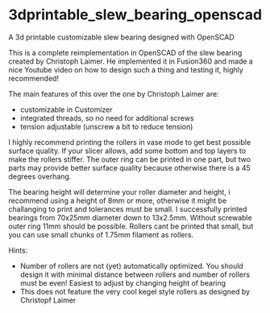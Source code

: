 # 3dprintable_slew_bearing_openscad
A 3d printable customizable slew bearing designed with OpenSCAD

This is a complete reimplementation in OpenSCAD of the slew bearing created by Christoph Laimer. He implemented it in Fusion360 and made a nice Youtube video on how to design such a thing and testing it, highly recommended!

The main features of this over the one by Christoph Laimer are:
- customizable in Customizer
- integrated threads, so no need for additional screws
- tension adjustable (unscrew a bit to reduce tension)

I highly recommend printing the rollers in vase mode to get best possible surface quality. If your slicer allows, add some bottom and top layers to make the rollers stiffer.
The outer ring can be printed in one part, but two parts may provide better surface quality because otherwise there is a 45 degrees overhang.

The bearing height will determine your roller diameter and height, i recommend using a height of 8mm or more, otherwise it might be challanging to print and tolerances must be small.
I successfully printed bearings from 70x25mm diameter down to 13x2.5mm.
Without screwable outer ring 11mm should be possible. Rollers cant be printed that small, but you can use small chunks of 1.75mm filament as rollers.

Hints:
- Number of rollers are not (yet) automatically optimized. You should design it with minimal distance between rollers and number of rollers must be even! Easiest to adjust by changing height of bearing
- This does not feature the very cool kegel style rollers as designed by Christopf Laimer